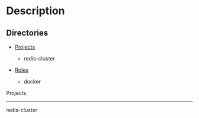 Description
======




## Directories
* [Projects](#Projects)
    * redis-cluster
    
* [Roles](#Roles)
    * docker
    


Projects
______

redis-cluster